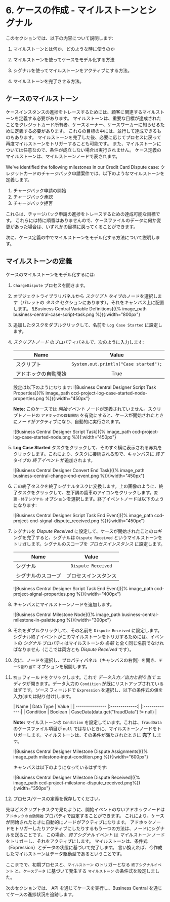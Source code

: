# 6. ケースの作成 - マイルストーンとシグナル

このセクションでは、以下の内容について説明します:

1. マイルストーンとは何か、どのような時に使うのか

2. マイルストーンを使ってケースをモデル化する方法

3. シグナルを使ってマイルストーンをアクティブにする方法。

4. マイルストーンを完了させる方法。

## ケースのマイルストーン

ケースインスタンスの進捗をトレースするためには、顧客に関連するマイルストーンを定義する必要があります。
マイルストーンは、重要な目標が達成されたことをクレジットカード所有者、ケースオーナー、ケースワーカーに知らせるために定義する必要があります。
これらの目標の中には、並行して達成できるものもあります。
マイルストーンを完了した後、必要に応じてプロセスに戻って再度マイルストーンをトリガーすることも可能です。
また、マイルストーンについては任意なので、条件が成立しない場合は実行されません。
ケース定義のマイルストーンは、マイルストーンノードで表されます。

We've identified the following milestones in our Credit Card Dispute case:
クレジットカードのチャージバック申請案件では、以下のようなマイルストーンを定義します。

1. チャージバック申請の開始
2. チャージバック承認
3. チャージバック拒否

これらは、チャージバック申請の進捗をトレースするための達成可能な目標です。
これらには特に順番はありませんので、ケースファイルのデータに何か変更があった場合は、いずれかの目標に戻ってくることができます。

次に、ケース定義の中でマイルストーンをモデル化する方法について説明します。

## マイルストーンの定義

ケースのマイルストーンをモデル化するには:

1. `ChargeDispute` プロセスを開きます。

2. オブジェクトライブラリパネルから _スクリプト_ タイプのノードを選択します（パレットの _タスク_ セクションにあります）。それをキャンバス上に配置します。
    ![Business Central Variable Definitions]({% image_path business-central-case-script-task.png %}){:width="800px"}
    
3. 追加したタスクをダブルクリックして、名前を `Log Case Started` に設定します。

4. _スクリプトノード_ のプロパティパネルで、次のように入力します:

    | Name            | Value     |
    | --------------- |:-------------:|
    | スクリプト  | `System.out.println("Case started");` |
    | アドホックの自動開始  | True |

    設定は以下のようになります:
      ![Business Central Designer Script Task Properties]({% image_path ccd-project-log-case-started-node-properties.png %}){:width="450px"}
    
    **Note:** このケースでは _開始イベント_ ノードが定義されていません。スクリプトノードの `アドホックの自動開始` を有効にすると、ケースが開始されたときにノードがアクティブになり、自動的に実行されます。
    
      ![Business Central Designer Script Task]({% image_path ccd-project-log-case-started-node.png %}){:width="450px"}

5. **Log Case Started** タスクをクリックして、そのすぐ横に表示される赤丸をクリックします。これにより、タスクに接続される形で、キャンバスに _終了_ タイプの _終了イベント_ が追加されます。

     ![Business Central Designer Convert End Task]({% image_path business-central-change-end-event.png %}){:width="450px"}

6. この終了タスクを終了シグナルタスクに変換します。上の画像のように、終了タスクをクリックして、左下隅の歯車のアイコンをクリックします。`変更・終了シグナル` オプションを選択します。終了イベントノードは以下のようになります:

     ![Business Central Designer Script Task End Event]({% image_path ccd-project-end-signal-dispute_received.png %}){:width="450px"}

7. シグナルを _Dispute Received_ に設定して、ケースが開始されたことのロギングを完了すると、シグナルは `Dispute Received` というマイルストーンをトリガします。シグナルのスコープを _プロセスインスタンス_ に設定します。

    | Name            | Value     |
    | --------------- |:-------------:|
    | シグナル  | `Dispute Received` |
    | シグナルのスコープ  | プロセスインスタンス |

    ![Business Central Designer Script Task End Event]({% image_path ccd-project-signal-properties.png %}){:width="400px"}

8. キャンバスにマイルストーンノードを追加します。
  
    ![Business Central Milestone Node]({% image_path business-central-milestone-in-palette.png %}){:width="300px"}

9.  それをダブルクリックして、その名前を `Dispute Received` に設定します。シグナル終了イベントがこのマイルストーンをトリガするためには、イベントの _シグナル_ プロパティはマイルストーンの _名前_ と全く同じ名前でなければなりません（ここでは両方とも _Dispute Received_ です）。

10. 次に、ノードを選択し、プロパティパネル（キャンバスの右側）を開き、`データ割り当て` オプションを展開します。

11. `割当` フィールドをクリックします。これで _データ入力／出力と割り当て_ エディタが開きます。データ入力の `Condition` が既にリストアップされているはずです。_ソース_ フィールドで `Expression` を選択し、以下の条件式の値を入力(または貼り付け)します。

    | Name           | Data Type     | Value     |
    | --------------- |:-------------:| |:-------------:|
    | Condition | Boolean |  CaseData(data.get(\"fraudData\") != null) |

    **Note:** マイルストーンの `Condition` を設定しています。これは、`fraudData` のケースファイル項目が `null` ではないときに、マイルストーンノードをトリガーします。マイルストーンは、その条件が満たされたときに **完了** します。 

    ![Business Central Designer Milestone Dispute Assignments]({% image_path milestone-input-condition.png %}){:width="600px"}

    キャンバスは以下のようになっているはずです:

    ![Business Central Designer Milestone Dispute Received]({% image_path ccd-project-milestone-dispute_received.png%}){:width="350px"}

12. プロセス/ケースの定義を保存してください。

先ほどスクリプトタスクで見たように、開始イベントのないアドホックノードは `アドホックの自動開始` プロパティで設定することができます。
これにより、ケースが開始されたときに自動的にノードがアクティブになります。
アドホックノードをトリガーしたりアクティブにしたりするもう一つの方法は、ノードにシグナルを送ることです。
この場合、_終了シグナルイベント_ は _マイルストーン_ ノードをトリガーし、それをアクティブにします。
マイルストーンは、条件式（Expression）とデータの状態に基づいて完了します。
言い換えれば、今作成したマイルストーンはデータ駆動型であるということです。

ここまでで、初期プロセスと、`マイルストーン` のトリガーとなる `終了シグナルイベント` と、`ケースデータ` に基づいて発生する `マイルストーン` の条件式を設定しました。

次のセクションでは、 API を通じてケースを実行し、Business Central を通じてケースの進捗状況を追跡します。